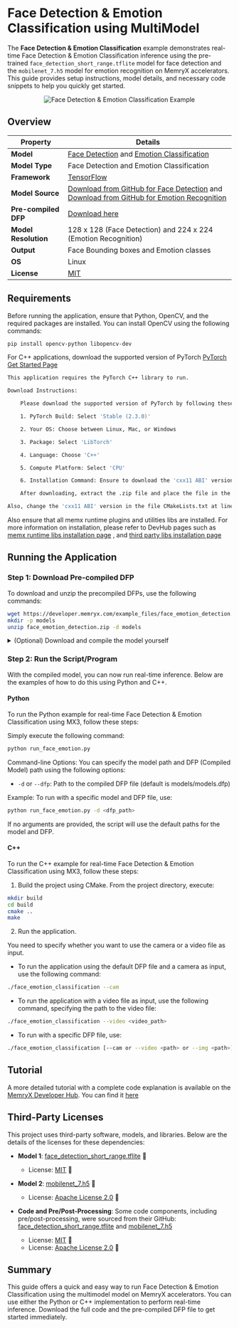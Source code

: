 # Face Detection & Emotion Classification using MultiModel

The **Face Detection & Emotion Classification** example demonstrates real-time Face Detection & Emotion Classification inference using the pre-trained ```face_detection_short_range.tflite``` model for face detection and the ```mobilenet_7.h5``` model for emotion recognition on MemryX accelerators. This guide provides setup instructions, model details, and necessary code snippets to help you quickly get started.

<p align=center>
    <img src="assets/face_emotion.png" alt="Face Detection & Emotion Classification Example">
</p>

## Overview

| Property             | Details                                                                 |
|----------------------|-------------------------------------------------------------------------|
| **Model**            | [Face Detection](https://github.com/patlevin/face-detection-tflite) and [Emotion Classification](https://github.com/av-savchenko/face-emotion-recognition)     |
| **Model Type**       | Face Detection and Emotion Classification                                                        |
| **Framework**        | [TensorFlow](https://www.tensorflow.org/)                                                   |
| **Model Source**     | [Download from GitHub for Face Detection](https://github.com/patlevin/face-detection-tflite/blob/main/fdlite/data/face_detection_short_range.tflite) and [Download from GitHub for Emotion Recognition](https://github.com/av-savchenko/face-emotion-recognition/blob/main/models/affectnet_emotions/mobilenet_7.h5) |
| **Pre-compiled DFP** | [Download here](https://developer.memryx.com/example_files/face_emotion_detection.zip)                                         |
| **Model Resolution** | 128 x 128 (Face Detection)  and 224 x 224  (Emotion Recognition)                                      |
| **Output**           | Face Bounding boxes and Emotion classes |
| **OS**               | Linux |
| **License**          | [MIT](LICENSE.md)     |

## Requirements

Before running the application, ensure that Python, OpenCV, and the required packages are installed. You can install OpenCV using the following commands:

```bash
pip install opencv-python libopencv-dev
```

For C++ applications, download the supported version of PyTorch [PyTorch Get Started Page](https://pytorch.org/get-started/locally/)

```bash 
This application requires the PyTorch C++ library to run.

Download Instructions:

    Please download the supported version of PyTorch by following these steps at PyTorch Get Started Page

    1. PyTorch Build: Select 'Stable (2.3.0)'

    2. Your OS: Choose between Linux, Mac, or Windows

    3. Package: Select 'LibTorch'

    4. Language: Choose 'C++'

    5. Compute Platform: Select 'CPU'

    6. Installation Command: Ensure to download the 'cxx11 ABI' version, not the pre-built version.

    After downloading, extract the .zip file and place the file in the cpp folder.

Also, change the 'cxx11 ABI' version in the file CMakeLists.txt at lines 11 to match the downloaded version.
```

Also ensure that all memx runtime plugins and utilities libs are installed. For more information on installation, please refer to DevHub pages such as [memx runtime libs installation page](https://developer.memryx.com/docs_dev/get_started/install_driver.html) , and [third party libs installation page](https://developer.memryx.com/docs_dev/tutorials/requirements/installation.html)

## Running the Application

### Step 1: Download Pre-compiled DFP

To download and unzip the precompiled DFPs, use the following commands:
```bash
wget https://developer.memryx.com/example_files/face_emotion_detection.zip
mkdir -p models
unzip face_emotion_detection.zip -d models
```

<details> 
<summary> (Optional) Download and compile the model yourself </summary>
If you prefer, you can download and compile the model rather than using the precompiled model. Download the pre-trained face_detection_short_range.tflite model from face-detection-tflite GitHub:

```bash
wget https://github.com/patlevin/face-detection-tflite/blob/main/fdlite/data/face_detection_short_range.tflite
```

Download the pre-trained mobilenet model from emotion recognition from GitHub:

```bash
wget https://github.com/av-savchenko/face-emotion-recognition/blob/main/models/affectnet_emotions/mobilenet_7.h5
```

You can now use the MemryX Neural Compiler to compile the model and generate the DFP file required by the accelerator:

```bash
mx_nc -v -m  face_detection_short_range.tflite mobilenet_7.h5 --autocrop
```

Output:
The MemryX compiler will generate two files:

* `models.dfp`: The DFP file for the model.

Additional Notes:
* `-v`: Enables verbose output, useful for tracking the compilation process.
* `--autocrop`: This option ensures that any unnecessary parts of the ONNX model (such as pre/post-processing not required by the chip) are cropped out.

</details>

### Step 2: Run the Script/Program

With the compiled model, you can now run real-time inference. Below are the examples of how to do this using Python and C++.

#### Python

To run the Python example for real-time Face Detection & Emotion Classification using MX3, follow these steps:

Simply execute the following command:

```bash
python run_face_emotion.py
```
Command-line Options:
You can specify the model path and DFP (Compiled Model) path using the following options:

* `-d` or `--dfp`:  Path to the compiled DFP file (default is models/models.dfp)

Example:
To run with a specific model and DFP file, use:

```bash
python run_face_emotion.py -d <dfp_path> 
```

If no arguments are provided, the script will use the default paths for the model and DFP.

#### C++

To run the C++ example for real-time Face Detection & Emotion Classification using MX3, follow these steps:

1. Build the project using CMake. From the project directory, execute:

```bash
mkdir build
cd build
cmake ..
make
```

2. Run the application.

You need to specify whether you want to use the camera or a video file as input.

* To run the application using the default DFP file and a camera as input, use the following command:

```bash
./face_emotion_classification --cam
```

* To run the application with a video file as input, use the following command, specifying the path to the video file:

```bash
./face_emotion_classification --video <video_path>
```

* To run with a specific DFP file, use:

```bash
./face_emotion_classification [--cam or --video <path> or --img <path>] [-d <dfp_path>]
```

## Tutorial

A more detailed tutorial with a complete code explanation is available on the [MemryX Developer Hub](https://developer.memryx.com). You can find it [here](https://developer.memryx.com/docs/tutorials/realtime_inf/realtime_multimodel.html)

## Third-Party Licenses

This project uses third-party software, models, and libraries. Below are the details of the licenses for these dependencies:

- **Model 1**: [face_detection_short_range.tflite](https://github.com/patlevin/face-detection-tflite/) 🔗 
  - License: [MIT](https://github.com/patlevin/face-detection-tflite/blob/main/LICENSE) 🔗

- **Model 2**: [mobilenet_7.h5](https://github.com/av-savchenko/face-emotion-recognition) 🔗 
  - License: [Apache License 2.0](https://github.com/av-savchenko/face-emotion-recognition/blob/main/LICENSE)  🔗

- **Code and Pre/Post-Processing**: Some code components, including pre/post-processing, were sourced from their GitHub: [face_detection_short_range.tflite](https://github.com/patlevin/face-detection-tflite/) and  [mobilenet_7.h5](https://github.com/av-savchenko/face-emotion-recognition)
  - License: [MIT](https://github.com/patlevin/face-detection-tflite/blob/main/LICENSE) 🔗
  - License: [Apache License 2.0](https://github.com/av-savchenko/face-emotion-recognition/blob/main/LICENSE)  🔗

## Summary

This guide offers a quick and easy way to run Face Detection & Emotion Classification using the multimodel model on MemryX accelerators. You can use either the Python or C++ implementation to perform real-time inference. Download the full code and the pre-compiled DFP file to get started immediately.
